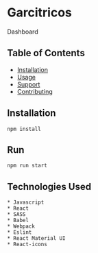 # Garcitricos

Dashboard

## Table of Contents

- [Installation](#installation)
- [Usage](#usage)
- [Support](#support)
- [Contributing](#contributing)

## Installation

`npm install` 

## Run 
`npm run start`

## Technologies Used
```
* Javascript
* React
* SASS
* Babel
* Webpack
* Eslint
* React Material UI
* React-icons
```

<!-- ## Support

Please [open an issue](https://github.com/fraction/readme-boilerplate/issues/new) for support.

## Contributing

Please contribute using [Github Flow](https://guides.github.com/introduction/flow/). Create a branch, add commits, and [open a pull request](https://github.com/fraction/readme-boilerplate/compare/). -->